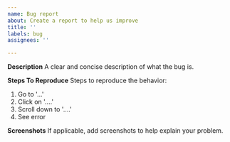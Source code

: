 ```yaml
---
name: Bug report
about: Create a report to help us improve
title: ''
labels: bug
assignees: ''

---
```


**Description**
A clear and concise description of what the bug is.

**Steps To Reproduce**
Steps to reproduce the behavior:
1. Go to '...'
2. Click on '....'
3. Scroll down to '....'
4. See error

**Screenshots**
If applicable, add screenshots to help explain your problem.
